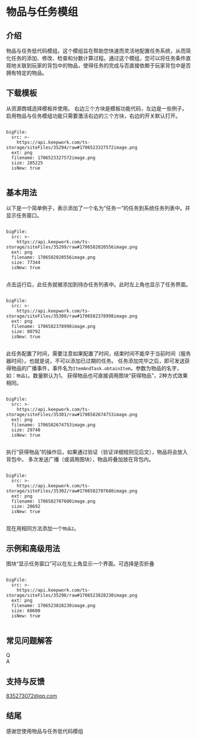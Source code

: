 # 物品与任务模组

## 介绍
物品与任务低代码模组。这个模组旨在帮助您快速而灵活地配置任务系统，从而简化任务的添加、修改、检查和分数计算过程。通过这个模组，您可以将任务条件直观地关联到玩家的背包中的物品，使得任务的完成与否直接依赖于玩家背包中是否拥有特定的物品。

## 下载模板
从资源商城选择模板并使用。
右边三个方块是模板功能代码，左边是一些例子。启用物品与任务模组功能只需要激活右边的三个方块，右边的开关默认打开。

 
```@BigFile

bigFile:
  src: >-
    https://api.keepwork.com/ts-storage/siteFiles/35294/raw#1706523327572image.png
  ext: png
  filename: 1706523327572image.png
  size: 285225
  isNew: true
          
```


## 基本用法
以下是一个简单例子，表示添加了一个名为“任务一”的任务到系统任务列表中。并显示任务窗口。

```@BigFile

bigFile:
  src: >-
    https://api.keepwork.com/ts-storage/siteFiles/35299/raw#1706582020556image.png
  ext: png
  filename: 1706582020556image.png
  size: 77344
  isNew: true
          
```

点击运行后，此任务就被添加到待办任务列表中。此时左上角也显示了任务界面。

 
```@BigFile

bigFile:
  src: >-
    https://api.keepwork.com/ts-storage/siteFiles/35300/raw#1706582378998image.png
  ext: png
  filename: 1706582378998image.png
  size: 80792
  isNew: true
          
```
此任务配置了时间，需要注意如果配置了时间，结束时间不能早于当前时间（服务器时间）。也就是说，不可以添加已过期的任务。
任务添加完毕之后，即可发送获得物品的广播事件，事件名为`ItemAndTask.obtainItem`，参数为物品的名字，如：`物品1`。数量默认为1。
获得物品也可直接调用图块“获得物品”，2种方式效果相同。
```@BigFile

bigFile:
  src: >-
    https://api.keepwork.com/ts-storage/siteFiles/35301/raw#1706582674753image.png
  ext: png
  filename: 1706582674753image.png
  size: 29740
  isNew: true
          
```


执行“获得物品”的操作后，如果通过验证（验证详细规则见后文），物品将会放入背包中。
多次发送广播（或调用图块），物品将叠加放在背包内。
 
```@BigFile

bigFile:
  src: >-
    https://api.keepwork.com/ts-storage/siteFiles/35302/raw#1706582707680image.png
  ext: png
  filename: 1706582707680image.png
  size: 28692
  isNew: true
          
```

现在用相同方法添加一个`物品2`。


## 示例和高级用法

图块“显示任务窗口”可以在左上角显示一个界面。可选择是否折叠
```@BigFile

bigFile:
  src: >-
    https://api.keepwork.com/ts-storage/siteFiles/35296/raw#1706523828230image.png
  ext: png
  filename: 1706523828230image.png
  size: 60600
  isNew: true
          
```



## 常见问题解答
Q  
A  

## 支持与反馈

835273072@qq.com


## 结尾
感谢您使用物品与任务低代码模组
